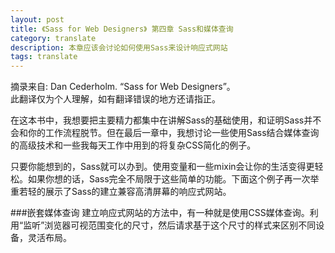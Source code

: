 ```yaml
---
layout: post
title: 《Sass for Web Designers》 第四章 Sass和媒体查询
category: translate
description: 本章应该会讨论如何使用Sass来设计响应式网站
tags: translate
---
```


<div class="source">
	摘录来自: Dan Cederholm. “Sass for Web Designers”。
</div>

<div class="tips">
此翻译仅为个人理解，如有翻译错误的地方还请指正。
</div>

在这本书中，我想要把主要精力都集中在讲解Sass的基础使用，和证明Sass并不会和你的工作流程脱节。但在最后一章中，我想讨论一些使用Sass结合媒体查询的高级技术和一些我每天工作中用到的将复杂CSS简化的例子。

只要你能想到的，Sass就可以办到。使用变量和一些mixin会让你的生活变得更轻松。如果你想的话，Sass完全不局限于这些简单的功能。下面这个例子再一次举重若轻的展示了Sass的建立兼容高清屏幕的响应式网站。

###嵌套媒体查询
建立响应式网站的方法中，有一种就是使用CSS媒体查询。利用“监听”浏览器可视范围变化的尺寸，然后请求基于这个尺寸的样式来区别不同设备，灵活布局。
























